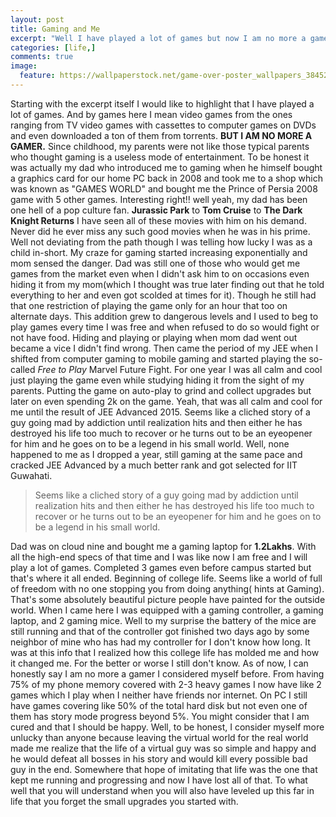 ```yaml
---
layout: post
title: Gaming and Me
excerpt: "Well I have played a lot of games but now I am no more a gamer."
categories: [life,]
comments: true
image:
  feature: https://wallpaperstock.net/game-over-poster_wallpapers_38452_1280x1024.jpg
---
```


Starting with the excerpt itself I would like to highlight that I have played a lot of games. And by games here I mean video games from the ones ranging from TV video games with cassettes to computer games on DVDs and even downloaded a ton of them from torrents. **BUT I AM NO MORE A GAMER.** 
Since childhood, my parents were not like those typical parents who thought gaming is a useless mode of entertainment. To be honest it was actually my dad who introduced me to gaming when he himself bought a graphics card for our home PC back in 2008 and took me to a shop which was known as "GAMES WORLD" and bought me the Prince of Persia 2008 game with 5 other games. Interesting right!! well yeah, my dad has been one hell of a pop culture fan. **Jurassic Park** to **Tom Cruise** to **The Dark Knight Returns** I have seen all of these movies with him on his demand. Never did he ever miss any such good movies when he was in his prime. Well not deviating from the path though I was telling how lucky I was as a child in-short.
My craze for gaming started increasing exponentially and mom sensed the danger. Dad was still one of those who would get me games from the market even when I didn't ask him to on occasions even hiding it from my mom(which I thought was true later finding out that he told everything to her and even got scolded at times for it). Though he still had that one restriction of playing the game only for an hour that too on alternate days.
This addition grew to dangerous levels and I used to beg to play games every time I was free and when refused to do so would fight or not have food. Hiding and playing or playing when mom dad went out became a vice I didn't find wrong.
Then came the period of my JEE when I shifted from computer gaming to mobile gaming and started playing the so-called *Free to Play* Marvel Future Fight. For one year I was all calm and cool just playing the game even while studying hiding it from the sight of my parents. Putting the game on auto-play to grind and collect upgrades but later on even spending 2k on the game. Yeah, that was all calm and cool for me until the result of JEE Advanced 2015. Seems like a cliched story of a guy going mad by addiction until realization hits and then either he has destroyed his life too much to recover or he turns out to be an eyeopener for him and he goes on to be a legend in his small world. Well, none happened to me as I dropped a year, still gaming at the same pace and cracked JEE Advanced by a much better rank and got selected for IIT Guwahati.

> Seems like a cliched story of a guy going mad by addiction until realization hits and then either he has destroyed his life too much to recover or he turns out to be an eyeopener for him and he goes on to be a legend in his small world. 

Dad was on cloud nine and bought me a gaming laptop for **1.2Lakhs**. With all the high-end specs of that time and I was like now I am free and I will play a lot of games. Completed 3 games even before campus started but that's where it all ended. 
Beginning of college life. Seems like a world of full of freedom with no one stopping you from doing anything( hints at Gaming). That's some absolutely beautiful picture people have painted for the outside world. When I came here I was equipped with a gaming controller, a gaming laptop, and 2 gaming mice. Well to my surprise the battery of the mice are still running and that of the controller got finished two days ago by some neighbor of mine who has had my controller for I don't know how long. It was at this info that I realized how this college life has molded me and how it changed me. For the better or worse I still don't know. 
As of now, I can honestly say I am no more a gamer I considered myself before. From having 75% of my phone memory covered with 2-3 heavy games I now have like 2 games which I play when I neither have friends nor internet. On PC I still have games covering like 50% of the total hard disk but not even one of them has story mode progress beyond 5%.
You might consider that I am cured and that I should be happy. Well, to be honest, I consider myself more unlucky than anyone because leaving the virtual world for the real world made me realize that the life of a virtual guy was so simple and happy and he would defeat all bosses in his story and would kill every possible bad guy in the end. Somewhere that hope of imitating that life was the one that kept me running and progressing and now I have lost all of that. To what well that you will understand when you will also have leveled up this far in life that you forget the small upgrades you started with.
